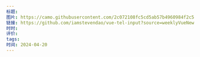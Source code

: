 ```yaml
---
标题: 
图片: https://camo.githubusercontent.com/2c072108fc5cd5ab57b4960984f2c571a0445b92a5c9d38f3d90bf4a3c52be96/68747470733a2f2f7675652d74656c2d696e7075742e69616d73746576656e64616f2e636f6d2f6865726f2e706e67
链接: https://github.com/iamstevendao/vue-tel-input?source=weeklyVueNews&campaign=141
时时: 
评价: 
tags: 
时间: 2024-04-20
---
```


